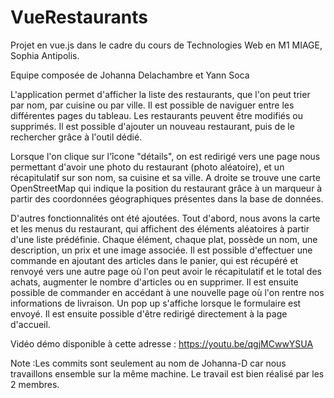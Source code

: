 # VueRestaurants
 Projet en vue.js dans le cadre du cours de Technologies Web en M1 MIAGE, Sophia Antipolis. 
 
 Equipe composée de Johanna Delachambre et Yann Soca

L'application permet d'afficher la liste des restaurants, que l'on peut trier par nom, par cuisine ou par ville. 
Il est possible de naviguer entre les différentes pages du tableau.
Les restaurants peuvent être modifiés ou supprimés. 
Il est possible d'ajouter un nouveau restaurant, puis de le rechercher grâce à l'outil dédié. 

Lorsque l'on clique sur l'îcone "détails", on est redirigé vers une page nous permettant d'avoir une photo du restaurant (photo aléatoire), et un récapitulatif sur son nom, sa cuisine et sa ville. A droite se trouve une carte OpenStreetMap qui indique la position du restaurant grâce à un marqueur à partir des coordonnées géographiques présentes dans la base de données. 

D'autres fonctionnalités ont été ajoutées. 
Tout d'abord, nous avons la carte et les menus du restaurant, qui affichent des éléments aléatoires à partir d'une liste prédéfinie. Chaque élément, chaque plat, possède un nom, une description, un prix et une image associée. 
Il est possible d'effectuer une commande en ajoutant des articles dans le panier, qui est récupéré et renvoyé vers une autre page où l'on peut avoir le récapitulatif et le total des achats, augmenter le nombre d'articles ou en supprimer.
Il est ensuite possible de commander en accédant à une nouvelle page où l'on rentre nos informations de livraison. Un pop up s'affiche lorsque le formulaire est envoyé. Il est ensuite possible d'être redirigé directement à la page d'accueil. 


Vidéo démo disponible à cette adresse : https://youtu.be/qgjMCwwYSUA

Note :Les commits sont seulement au nom de Johanna-D car nous travaillons ensemble sur la même machine. Le travail 
est bien réalisé par les 2 membres.
